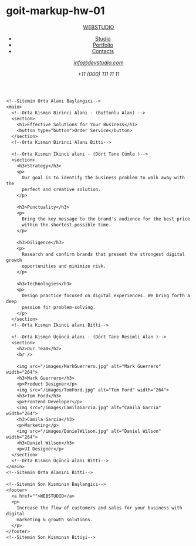 # goit-markup-hw-01
<!DOCTYPE html>
<html lang="en">
  <head>
    <meta charset="UTF-8">
    <meta name="viewport" content="width=device-width, initial-scale=1.0">
    <title>Birinci Ödev</title>
  </head>
  <body>
    <!--Sitemin Header Alanı Başlangıcı-->
    <header>
      <a href="">WEBSTUDIO</a>
      <nav>
        <ul>
          <li><a href="">Studio</a></li>
          <li><a href="">Portfolio</a></li>
          <li><a href="">Contacts</a></li>
        </ul>
      </nav>
      <address>
        <a href="">info@devstudio.com</a>
        <p>+11 (000) 111 11 11</p>
      </address>
    </header>
    <!--Sitemin Header Alanını Bitti-->

    <!--Sitemin Orta Alanı Başlangıcı-->
    <main>
      <!--Orta Kısmın Birinci Alanı - (Buttonlu Alan) -->
      <section>
        <h1>Effective Solutions for Your Business</h1>
        <button type="button">Order Service</button>
      </section>
      <!--Orta Kısmın Birinci Alanı Bitti-->

      <!--Orta Kısmın İkinci alanı - (Dört Tane Cümle )-->
      <section>
        <h3>Strategy</h3>
        <p>
          Our goal is to identify the business problem to walk away with the
          perfect and creative solution.
        </p>

        <h3>Punctuality</h3>
        <p>
          Bring the key message to the brand's audience for the best price
          within the shortest possible time.
        </p>

        <h3>Diligence</h3>
        <p>
          Research and confirm brands that present the strongest digital growth
          opportunities and minimize risk.
        </p>

        <h3>Technologies</h3>
        <p>
          Design practice focused on digital experiences. We bring forth a deep
          passion for problem-solving.
        </p>
      </section>
      <!--Orta Kısmın İkinci alanı Bitti-->

      <!--Orta Kısmın Üçüncü alanı - (Dört Tane Resimli Alan )-->
      <section>
        <h2>Our Team</h2>
        <br />

        <img src="/images/MarkGuerrero.jpg" alt="Mark Guerrero" width="264">
        <h3>Mark Guerrero</h3>
        <p>Product Designer</p>
        <img src="/images/TomFord.jpg" alt="Tom Ford" width="264">
        <h3>Tom Ford</h3>
        <p>Frontend Developer</p>
        <img src="/images/CamilaGarcia.jpg" alt="Camila Garcia" width="264">
        <h3>Camila Garcia</h3>
        <p>Marketing</p>
        <img src="/images/DanielWilson.jpg" alt="Daniel Wilson" width="264">
        <h3>Daniel Wilson</h3>
        <p>UI Designer</p>
      </section>
      <!--Orta Kısmın Üçüncü alanı Bitti-->
    </main>
    <!--Sitemin Orta Alanını Bitti-->

    <!--Sitemin Son Kısmının Başlangıcı-->
    <footer>
      <a href="">WEBSTUDIO</a>
      <p>
        Increase the flow of customers and sales for your business with digital
        marketing & growth solutions.
      </p>
    </footer>
    <!--Sitemin Son Kısmının Bitişi-->
  </body>
</html>
<!--Projenin Sonu-->
<!--Bu Proje Selçuk ERGÜL tarafından yapılmıştır-->
